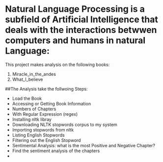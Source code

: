 # Natural Language Processing is a subfield of Artificial Intelligence that deals with the interactions betwwen computers and humans in natural Language:
This project makes analysis on  the following books: 
1. Miracle_in_the_andes
2. What_I_believe

##The Analysis take the follwoing Steps:
- Load the Book
- Accessing or Getting Book Information
- Numbers of Chapters
- With Regular Expression (regex)
- Installing nltk libray
- Downloading NLTK stopwords corpus to my system
- Importing stopwords from nltk
- Listing English Stopwords
- Filtering out the English Stopword
- Sentimental Analysis: what is the most Positive and Negative Chapter?
- Find the sentiment analysis of the chapters
- 
